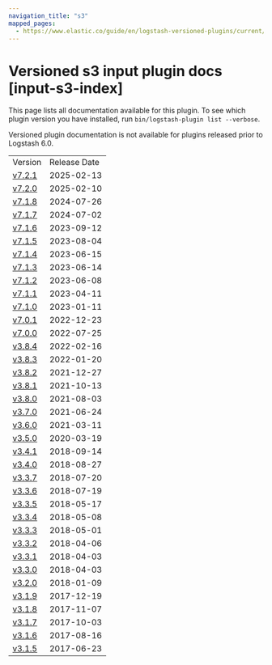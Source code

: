 ```yaml
---
navigation_title: "s3"
mapped_pages:
  - https://www.elastic.co/guide/en/logstash-versioned-plugins/current/input-s3-index.html
---
```


# Versioned s3 input plugin docs [input-s3-index]

This page lists all documentation available for this plugin. To see which plugin version you have installed, run `bin/logstash-plugin list --verbose`.

Versioned plugin documentation is not available for plugins released prior to Logstash 6.0.

| | |
| :- | :- |
| Version | Release Date |
| [v7.2.1](v7-2-1-plugins-inputs-s3.md) | 2025-02-13 |
| [v7.2.0](v7-2-0-plugins-inputs-s3.md) | 2025-02-10 |
| [v7.1.8](v7-1-8-plugins-inputs-s3.md) | 2024-07-26 |
| [v7.1.7](v7-1-7-plugins-inputs-s3.md) | 2024-07-02 |
| [v7.1.6](v7-1-6-plugins-inputs-s3.md) | 2023-09-12 |
| [v7.1.5](v7-1-5-plugins-inputs-s3.md) | 2023-08-04 |
| [v7.1.4](v7-1-4-plugins-inputs-s3.md) | 2023-06-15 |
| [v7.1.3](v7-1-3-plugins-inputs-s3.md) | 2023-06-14 |
| [v7.1.2](v7-1-2-plugins-inputs-s3.md) | 2023-06-08 |
| [v7.1.1](v7-1-1-plugins-inputs-s3.md) | 2023-04-11 |
| [v7.1.0](v7-1-0-plugins-inputs-s3.md) | 2023-01-11 |
| [v7.0.1](v7-0-1-plugins-inputs-s3.md) | 2022-12-23 |
| [v7.0.0](v7-0-0-plugins-inputs-s3.md) | 2022-07-25 |
| [v3.8.4](v3-8-4-plugins-inputs-s3.md) | 2022-02-16 |
| [v3.8.3](v3-8-3-plugins-inputs-s3.md) | 2022-01-20 |
| [v3.8.2](v3-8-2-plugins-inputs-s3.md) | 2021-12-27 |
| [v3.8.1](v3-8-1-plugins-inputs-s3.md) | 2021-10-13 |
| [v3.8.0](v3-8-0-plugins-inputs-s3.md) | 2021-08-03 |
| [v3.7.0](v3-7-0-plugins-inputs-s3.md) | 2021-06-24 |
| [v3.6.0](v3-6-0-plugins-inputs-s3.md) | 2021-03-11 |
| [v3.5.0](v3-5-0-plugins-inputs-s3.md) | 2020-03-19 |
| [v3.4.1](v3-4-1-plugins-inputs-s3.md) | 2018-09-14 |
| [v3.4.0](v3-4-0-plugins-inputs-s3.md) | 2018-08-27 |
| [v3.3.7](v3-3-7-plugins-inputs-s3.md) | 2018-07-20 |
| [v3.3.6](v3-3-6-plugins-inputs-s3.md) | 2018-07-19 |
| [v3.3.5](v3-3-5-plugins-inputs-s3.md) | 2018-05-17 |
| [v3.3.4](v3-3-4-plugins-inputs-s3.md) | 2018-05-08 |
| [v3.3.3](v3-3-3-plugins-inputs-s3.md) | 2018-05-01 |
| [v3.3.2](v3-3-2-plugins-inputs-s3.md) | 2018-04-06 |
| [v3.3.1](v3-3-1-plugins-inputs-s3.md) | 2018-04-03 |
| [v3.3.0](v3-3-0-plugins-inputs-s3.md) | 2018-04-03 |
| [v3.2.0](v3-2-0-plugins-inputs-s3.md) | 2018-01-09 |
| [v3.1.9](v3-1-9-plugins-inputs-s3.md) | 2017-12-19 |
| [v3.1.8](v3-1-8-plugins-inputs-s3.md) | 2017-11-07 |
| [v3.1.7](v3-1-7-plugins-inputs-s3.md) | 2017-10-03 |
| [v3.1.6](v3-1-6-plugins-inputs-s3.md) | 2017-08-16 |
| [v3.1.5](v3-1-5-plugins-inputs-s3.md) | 2017-06-23 |
